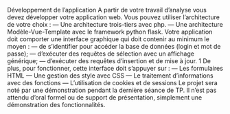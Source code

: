 Développement de l’application
A partir de votre travail d’analyse vous devez développer votre application web.
Vous pouvez utiliser l’architecture de votre choix :
— Une architecture trois-tiers avec php.
— Une architecture Modèle-Vue-Template avec le framework python flask.
Votre application doit comporter une interface graphique qui doit contenir au minimum le moyen :
— de s’identifier pour accéder la base de données (login et mot de passe);
— d’exécuter des requêtes de sélection avec un affichage générique;
— d’exécuter des requêtes d’insertion et de mise à jour.
1
De plus, pour fonctionner, cette interface doit s’appuyer sur :
— Les formulaires HTML
— Une gestion des style avec CSS
— Le traitement d’informations avec des fonctions
— L’utilisation de cookies et de sessions
Le projet sera noté par une démonstration pendant la dernière séance de TP. Il n’est pas attendu d’oral formel ou
de support de présentation, simplement une démonstration des fonctionnalités.
